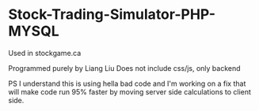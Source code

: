 # Stock-Trading-Simulator-PHP-MYSQL

Used in stockgame.ca

Programmed purely by Liang Liu
Does not include css/js, only backend

PS I understand this is using hella bad code and I'm working on a fix that will make code run 95% faster by moving server side calculations to client side.

